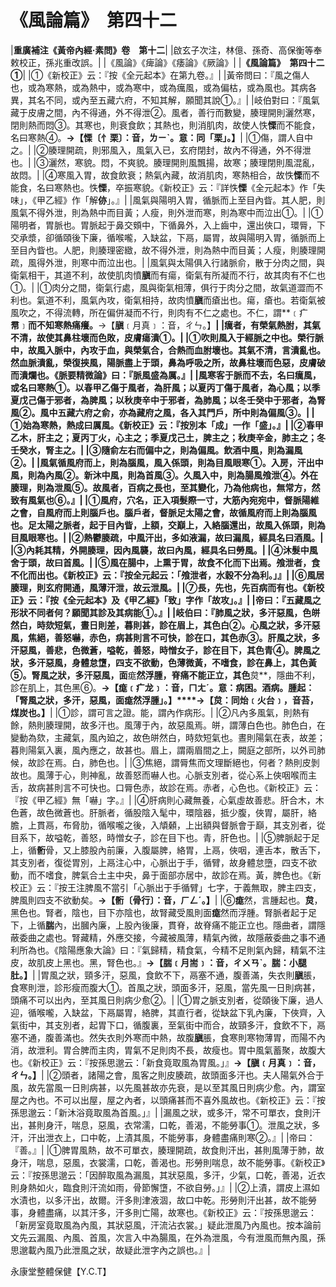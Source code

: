 # 《風論篇》　第四十二

|**重廣補注《黃帝內經·素問》卷　第十二**|
|啟玄子次注，林億、孫奇、高保衡等奉敕校正，孫兆重改誤。|
|《風論》《痺論》《痿論》《厥論》|
|**《風論篇》　第四十二①**|
|①《新校正》云：『按《全元起本》在第九卷。』|
|黃帝問曰：『風之傷人也，或為寒熱，或為熱中，或為寒中，或為癘風，或為偏枯，或為風也。其病各異，其名不同，或內至五藏六府，不知其解，願聞其說①。』|
|岐伯對曰：『風氣藏于皮膚之間，內不得通，外不得泄②。風者，善行而數變，腠理開則灑然寒，閉則熱而悶③。其寒也，則衰食飲；其熱也，則消肌肉，故使人怢**慄**而不能食，名曰寒熱④。**→【慄〔忄栗〕：音，ㄌㄧˋ。意：同「栗」。】**|
|①傷，謂人自中之。|
|②腠理開疏，則邪風入，風氣入已，玄府閉封，故內不得通，外不得泄也。|
|③灑然，寒貌。悶，不爽貌。腠理開則風飄揚，故寒；腠理閉則風混亂，故悶。|
|④寒風入胃，故食飲衰；熱氣內藏，故消肌肉，寒熱相合，故怢**慄**而不能食，名曰寒熱也。怢**慄**，卒振寒貌。《新校正》云：『詳怢**慄**《全元起本》作「失味」，《甲乙經》作「解**㑊**」。』|
|風氣與陽明入胃，循脈而上至目內眥。其人肥，則風氣不得外泄，則為熱中而目黃；人瘦，則外泄而寒，則為寒中而泣出①。|
|①陽明者，胃脈也。胃脈起于鼻交頞中，下循鼻外，入上齒中，還出俠口，環脣，下交承漿，卻循頤後下廉，循喉嚨，入缺盆，下鬲，屬胃，故與陽明入胃，循脈而上至目內眥也。人肥，則腠理密緻，故不得外泄，則為熱中而目黃；人瘦，則腠理開疏，風得外泄，則寒中而泣出也。|
|風氣與太陽俱入行諸脈俞，散于分肉之間，與衛氣相干，其道不利，故使肌肉憤**䐜**而有瘍，衛氣有所凝而不行，故其肉有不仁也①。|
|①肉分之間，衛氣行處，風與衛氣相薄，俱行于肉分之間，故氣道澀而不利也。氣道不利，風氣內攻，衛氣相持，故肉憤**䐜**而瘡出也。瘍，瘡也。若衛氣被風吹之，不得流轉，所在偏併凝而不行，則肉有不仁之處也。不仁，謂**﹝疒****帬****﹞**而不知寒熱痛癢。**→【****䐜****﹝月真﹞：音，ㄔㄣ。】**|
|癘者，有榮氣熱胕，其氣不清，故使其鼻柱壞而色敗，皮膚瘍潰①。|
|①吹則風入于經脈之中也。榮行脈中，故風入脈中，內攻于血，與榮氣合，合熱而血胕壞也。其氣不清，言潰亂也。然血脈潰亂，榮復挾風，陽脈盡上于頭，鼻為呼吸之所，故鼻柱壞而色惡，皮膚破而潰爛也。《脈要精微論》曰：『脈風盛為厲。』|
|風寒客于脈而不去，名曰癘風，或名曰寒熱①。以春甲乙傷于風者，為肝風；以夏丙丁傷于風者，為心風；以季夏戊己傷于邪者，為脾風；以秋庚辛中于邪者，為肺風；以冬壬癸中于邪者，為腎風②。風中五藏六府之俞，亦為藏府之風，各入其門戶，所中則為偏風③。|
|①始為寒熱，熱成曰厲風。《新校正》云：『按別本「成」一作「盛」。』|
|②春甲乙木，肝主之；夏丙丁火，心主之；季夏戊己土，脾主之；秋庚辛金，肺主之；冬壬癸水，腎主之。|
|③隨俞左右而偏中之，則為偏風。飲酒中風，則為漏風②。|
|風氣循風府而上，則為腦風，風入係頭，則為目風眼寒①。入房，汗出中風，則為內風②。新沐中風，則為首風③。久風入中，則為腸風飧泄④。外在腠理，則為泄風⑤。故風者，百病之長也，至其變化，乃為他病也，無常方，然致有風氣也⑥。』|
|①風府，穴名，正入項髮際一寸，大筋內宛宛中，督脈陽維之會，自風府而上則腦戶也。腦戶者，督脈足太陽之會，故循風府而上則為腦風也。足太陽之脈者，起于目內眥，上額，交巔上，入絡腦還出，故風入係頭，則為目風眼寒也。|
|②熱鬱腠疏，中風汗出，多如液漏，故曰漏風，經具名曰酒風。|
|③內耗其精，外開腠理，因內風襲，故曰內風，經具名曰勞風。|
|④沐髮中風舍于頭，故曰首風。|
|⑤風在腸中，上熏于胃，故食不化而下出焉。飧泄者，食不化而出也。《新校正》云：『按全元起云：「飧泄者，水穀不分為利。」』|
|⑥風居腠理，則玄府開通，風薄汗泄，故云泄風。|
|⑦長，先也，先百病而有也。《新校正》云：『按《全元起本》及《甲乙經》「致」字作「故攻」。』|
|帝曰：『五藏風之形狀不同者何？願聞其診及其病能①。』|
|岐伯曰：『肺風之狀，多汗惡風，色皏然白，時欬短氣，晝日則差，暮則甚，診在眉上，其色白②。心風之狀，多汗惡風，焦絕，善怒嚇，赤色，病甚則言不可快，診在口，其色赤③。肝風之狀，多汗惡風，善悲，色微蒼，嗌乾，善怒，時憎女子，診在目下，其色青④。脾風之狀，多汗惡風，身體怠墯，四支不欲動，色薄微黃，不嗜食，診在鼻上，其色黃⑤。腎風之狀，多汗惡風，面**痝**然浮腫，脊痛不能正立，其色**炱**，隱曲不利，診在肌上，其色黑⑥。**→【痝﹝疒龙﹞：音，ㄇㄤˊ。意：病困。酒病。腫起：「腎風之狀，多汗，惡風，面痝然浮腫」。】****→【****炱****：同炲﹝火台﹞，音苔，煤炭也。】**|
|①診，謂可言之證。能，謂內作病形。|
|②凡內多風氣，則熱有餘，熱則腠理開，故多汗也。風薄于內，故惡風焉。皏，謂薄白色也。肺色白，在變動為欬，主藏氣，風內廹之，故色皏然白，時欬短氣也。晝則陽氣在表，故差；暮則陽氣入裏，風內應之，故甚也。眉上，謂兩眉間之上，闕庭之部所，以外司肺候，故診在焉。白，肺色也。|
|③焦絕，謂脣焦而文理斷絕也，何者？熱則皮剝故也。風薄于心，則神亂，故善怒而嚇人也。心脈支別者，從心系上俠咽喉而主舌，故病甚則言不可快也。口脣色赤，故診在焉。赤者，心色也。《新校正》云：『按《甲乙經》無「嚇」字。』|
|④肝病則心藏無養，心氣虛故善悲。肝合木，木色蒼，故色微蒼也。肝脈者，循股陰入髦中，環陰器，抵少腹，俠胃，屬肝，絡膽，上貫鬲，布脅肋，循喉嚨之後，入頏顙，上出額與督脈會于巔，其支別者，從目系下，故嗌乾，善怒，時憎女子，診在目下也。青，肝色也。|
|⑤脾脈起于足上，循**䯒**骨，又上膝股內前廉，入腹屬脾，絡胃，上鬲，俠咽，連舌本，散舌下，其支別者，復從胃別，上鬲注心中，心脈出于手，循臂，故身體怠墮，四支不欲動，而不嗜食，脾氣合土主中央，鼻于面部亦居中，故診在焉。黃，脾色也。《新校正》云：『按王注脾風不當引「心脈出于手循臂」七字，于義無取，脾主四支，脾風則四支不欲動矣。**→【****䯒****〔骨行〕：音，ㄏㄥˊ。】**|
|⑥**痝**然，言腫起也。**炱**，黑色也。腎者，陰也，目下亦陰也，故腎藏受風則面**痝**然而浮腫。腎脈者起于足下，上循**腨**內，出膕內廉，上股內後廉，貫脊，故脊痛不能正立也。隱曲者，謂隱蔽委曲之處也。腎藏精，外應交接，今藏被風薄，精氣內微，故隱蔽委曲之事不通利所為也。《陰陽應象大論》曰：『氣歸精，精食氣，今精不足則氣內歸，精氣不注皮，故肌皮上黑也。黑，腎色也。』**→【****腨****﹝月耑﹞：音，ㄔㄨㄢˋ。****腨****：小腿肚。】**|
|胃風之狀，頸多汗，惡風，食飲不下，鬲塞不通，腹善滿，失衣則**䐜**脹，食寒則泄，診形瘦而腹大①。首風之狀，頭面多汗，惡風，當先風一日則病甚，頭痛不可以出內，至其風日則病少愈②。|
|①胃之脈支別者，從頤後下廉，過人迎，循喉嚨，入缺盆，下鬲屬胃，絡脾，其直行者，從缺盆下乳內廉，下俠齊，入氣街中，其支別者，起胃下口，循腹裏，至氣街中而合，故頸多汗，食飲不下，鬲塞不通，腹善滿也。然失衣則外寒而中熱，故腹**䐜**脹，食寒則寒物薄胃，而陽不內消，故泄利。胃合脾而主肉，胃氣不足則肉不長，故瘦也。胃中風氣蓄聚，故腹大也。《新校正》云：『按孫思邈云：「新食竟取風為胃風。」』**→【****䐜****﹝月真﹞：音，ㄔㄣ。】**|
|②頭者，諸陽之會，風客之則皮腠疏，故頭面多汗也。夫人陽氣外合于風，故先當風一日則病甚，以先風甚故亦先衰，是以至其風日則病少愈。內，謂室屋之內也。不可以出屋，屋之內者，以頭痛甚而不喜外風故也。《新校正》云：『按孫思邈云：「新沐浴竟取風為首風。」』|
|漏風之狀，或多汗，常不可單衣，食則汗出，甚則身汗，喘息，惡風，衣常濡，口乾，善渴，不能勞事①。泄風之狀，多汗，汗出泄衣上，口中乾，上漬其風，不能勞事，身體盡痛則寒②。』|
|帝曰：『善。』|
|①脾胃風熱，故不可單衣，腠理開疏，故食則汗出，甚則風薄于肺，故身汗，喘息，惡風，衣裳濡，口乾，善渴也。形勞則喘息，故不能勞事。《新校正》云：『按孫思邈云：「因醉取風為漏風，其狀惡風，多汗，少氣，口乾，善渴，近衣則身熱如火，臨食則汗流如雨，骨節懈墯，不欲自勞。」』|
|②上漬，謂皮上濕如水漬也，以多汗出，故爾。汗多則津液涸，故口中乾。形勞則汗出甚，故不能勞事，身體盡痛，以其汗多，汗多則亡陽，故寒也。《新校正》云：『按孫思邈云：「新房室竟取風為內風，其狀惡風，汗流沾衣裳。」疑此泄風乃內風也。按本論前文先云漏風、內風、首風，次言入中為腸風，在外為泄風，今有泄風而無內風，孫思邈載內風乃此泄風之狀，故疑此泄字內之誤也。』|


永康堂整體保健【Y.C.T】


